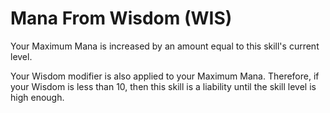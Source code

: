 # Mana From Wisdom (WIS)

Your Maximum Mana is increased by an amount equal to this skill's current level.

Your Wisdom modifier is also applied to your Maximum Mana. Therefore, if your Wisdom is less than 10, then this skill is a liability until the skill level is high enough.
